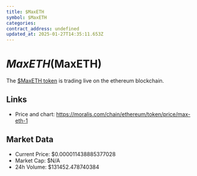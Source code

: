```yaml
---
title: $MaxETH
symbol: $MaxETH
categories: 
contract_address: undefined
updated_at: 2025-01-27T14:35:11.653Z
---
```


# $MaxETH ($MaxETH)
The [$MaxETH token](https://moralis.com/chain/ethereum/token/price/max-eth-1) is trading live on the ethereum blockchain.

## Links
- Price and chart: https://moralis.com/chain/ethereum/token/price/max-eth-1

## Market Data
- Current Price: $0.000011438885377028
- Market Cap: $N/A
- 24h Volume: $131452.478740384
